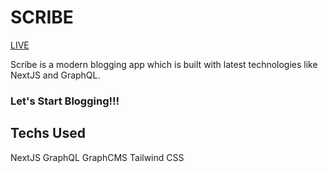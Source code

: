 # SCRIBE
[LIVE](https://scribe-eta.vercel.app/)

Scribe is a modern blogging app which is built with latest technologies like NextJS and GraphQL. 

### Let's Start Blogging!!!

## Techs Used
NextJS
GraphQL
GraphCMS
Tailwind CSS
